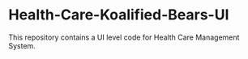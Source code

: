 # Health-Care-Koalified-Bears-UI
This repository contains a UI level code for Health Care Management System.
